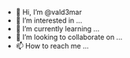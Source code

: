 - 👋 Hi, I’m @vald3mar
- 👀 I’m interested in ...
- 🌱 I’m currently learning ...
- 💞️ I’m looking to collaborate on ...
- 📫 How to reach me ...

<!---
vald3mar/vald3mar is a ✨ special ✨ repository because its `README.md` (this file) appears on your GitHub profile.
You can click the Preview link to take a look at your changes.
--->
